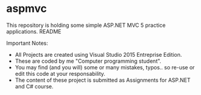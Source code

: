 # aspmvc
This repository is holding some simple ASP.NET MVC 5 practice applications. README

Important Notes:

- All Projects are created using Visual Studio 2015 Entreprise Edition.
- These are coded by me "Computer programming student".
- You may find (and you will) some or many mistakes, typos.. so re-use or edit this code at your responsability.
- The content of these project is submitted as Assignments for ASP.NET and C# course.
